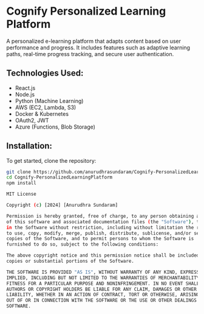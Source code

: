 # Cognify Personalized Learning Platform

A personalized e-learning platform that adapts content based on user performance and progress. It includes features such as adaptive learning paths, real-time progress tracking, and secure user authentication.

## Technologies Used:
- React.js
- Node.js
- Python (Machine Learning)
- AWS (EC2, Lambda, S3)
- Docker & Kubernetes
- OAuth2, JWT
- Azure (Functions, Blob Storage)

## Installation:
To get started, clone the repository:
```bash
git clone https://github.com/anurudhrasundaram/Cognify-PersonalizedLearningPlatform.git
cd Cognify-PersonalizedLearningPlatform
npm install

MIT License

Copyright (c) [2024] [Anurudhra Sundaram]

Permission is hereby granted, free of charge, to any person obtaining a copy
of this software and associated documentation files (the "Software"), to deal
in the Software without restriction, including without limitation the rights
to use, copy, modify, merge, publish, distribute, sublicense, and/or sell
copies of the Software, and to permit persons to whom the Software is
furnished to do so, subject to the following conditions:

The above copyright notice and this permission notice shall be included in all
copies or substantial portions of the Software.

THE SOFTWARE IS PROVIDED "AS IS", WITHOUT WARRANTY OF ANY KIND, EXPRESS OR
IMPLIED, INCLUDING BUT NOT LIMITED TO THE WARRANTIES OF MERCHANTABILITY,
FITNESS FOR A PARTICULAR PURPOSE AND NONINFRINGEMENT. IN NO EVENT SHALL THE
AUTHORS OR COPYRIGHT HOLDERS BE LIABLE FOR ANY CLAIM, DAMAGES OR OTHER
LIABILITY, WHETHER IN AN ACTION OF CONTRACT, TORT OR OTHERWISE, ARISING FROM,
OUT OF OR IN CONNECTION WITH THE SOFTWARE OR THE USE OR OTHER DEALINGS IN THE
SOFTWARE.
